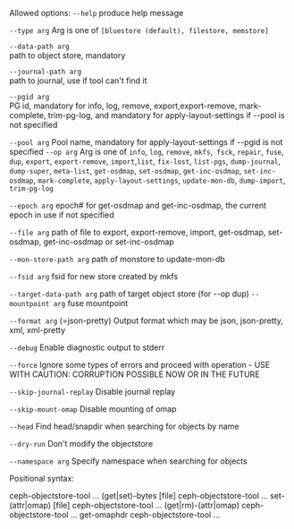 Allowed options:
`--help`
produce help message

`--type arg`
Arg is one of `[bluestore (default), filestore, memstore]`

`--data-path arg`             
path to object store, mandatory

`--journal-path arg`          
path to journal, use if tool can't find it

`--pgid arg`                  
PG id, mandatory for info, log, remove, export,export-remove, mark-complete, trim-pg-log, and mandatory for apply-layout-settings if --pool is not specified

`--pool arg` 
Pool name, mandatory for apply-layout-settings if --pgid is not specified
`--op arg`
Arg is one of `info`, `log`, `remove`, `mkfs`,` fsck`, `repair`, `fuse`, `dup`, `export`, `export-remove`, `import`,`list`, `fix-lost`, `list-pgs`, `dump-journal`, `dump-super`, `meta-list`, `get-osdmap`, `set-osdmap`, `get-inc-osdmap`, `set-inc-osdmap`, `mark-complete`, `apply-layout-settings`, `update-mon-db`, `dump-import`, `trim-pg-log`


`--epoch arg` epoch# for get-osdmap and get-inc-osdmap, the 
current epoch in use if not specified

`--file arg`
path of file to export, export-remove, import, get-osdmap, set-osdmap, get-inc-osdmap or set-inc-osdmap

`--mon-store-path arg`
path of monstore to update-mon-db

`--fsid arg` 
fsid for new store created by mkfs

`--target-data-path arg` 
path of target object store (for --op dup)
`--mountpoint arg`
fuse mountpoint

`--format arg` 
(=json-pretty) Output format which may be json, json-pretty, xml, xml-pretty

`--debug` 
Enable diagnostic output to stderr

`--force`
Ignore some types of errors and proceed with operation - USE WITH CAUTION: CORRUPTION POSSIBLE NOW OR IN THE FUTURE

`--skip-journal-replay`
Disable journal replay

`--skip-mount-omap` 
Disable mounting of omap

`--head`
Find head/snapdir when searching for objects by name

`--dry-run`
Don't modify the objectstore

`--namespace arg`
Specify namespace when searching for objects


Positional syntax:

ceph-objectstore-tool ... <object> (get|set)-bytes [file]
ceph-objectstore-tool ... <object> set-(attr|omap) <key> [file]
ceph-objectstore-tool ... <object> (get|rm)-(attr|omap) <key>
ceph-objectstore-tool ... <object> get-omaphdr
ceph-objectstore-tool ... <object> set-omaphdr [file]
ceph-objectstore-tool ... <object> list-attrs
ceph-objectstore-tool ... <object> list-omap
ceph-objectstore-tool ... <object> remove|removeall
ceph-objectstore-tool ... <object> dump
ceph-objectstore-tool ... <object> set-size
ceph-objectstore-tool ... <object> remove-clone-metadata <cloneid>
